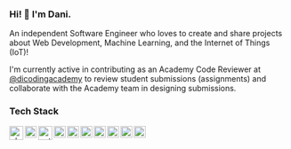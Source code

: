 ### Hi! 👋 I'm Dani.

An independent Software Engineer who loves to create and share projects about Web Development, Machine Learning, and the Internet of Things (IoT)! 

I'm currently active in contributing as an Academy Code Reviewer at <a href="https://github.com/dicodingacademy">@dicodingacademy</a> to review student submissions (assignments) and collaborate with the Academy team in designing submissions.

### Tech Stack
  <a href="https://php.net/"><img align="left" alt="php" title="php" width="25px" src="https://cdn.worldvectorlogo.com/logos/php-1.svg" /></a>
  <a href="#"><img align="left" alt="JavaScript" title="JavaScript" width="21px" src="https://upload.wikimedia.org/wikipedia/commons/9/99/Unofficial_JavaScript_logo_2.svg" /></a>
  <a href="https://www.python.org/"><img align="left" alt="python-5" title="python" width="25px" src="https://cdn.worldvectorlogo.com/logos/python-5.svg" /></a>
  <a href="https://nodejs.org/"><img align="left" alt="NodeJS" title="NodeJS" width="21px" src="https://seeklogo.com/images/N/nodejs-logo-FBE122E377-seeklogo.com.png" /></a>
  <a href="https://reactjs.org/"><img align="left" alt="React" title="React" width="21px" src="https://cdn.worldvectorlogo.com/logos/react-2.svg" /></a>
  <a href="https://codeigniter.com/"><img align="left" alt="Codeigniter" title="codeigniter" width="21px" src="https://cdn.worldvectorlogo.com/logos/codeigniter.svg" /></a>
  <a href="https://tailwindcss.com/"><img align="left" alt="tailwindcss" title="tailwindcss" width="21px" src="https://cdn.worldvectorlogo.com/logos/tailwindcss.svg" /></a>
  <a href="https://getbootstrap.com/"><img align="left" alt="bootstrap" title="bootstrap" width="21px" src="https://cdn.worldvectorlogo.com/logos/bootstrap-5-1.svg" /></a>
  <a href="https://www.tensorflow.org/"><img align="left" alt="tensorflow" title="tensorflow" width="21px" src="https://cdn.worldvectorlogo.com/logos/tensorflow-2.svg" /></a>
  <a href="https://www.arduino.cc/"><img align="left" alt="arduino" title="arduino" width="21px" src="https://cdn.worldvectorlogo.com/logos/arduino-1.svg" /></a>
  <br>
  <br>

